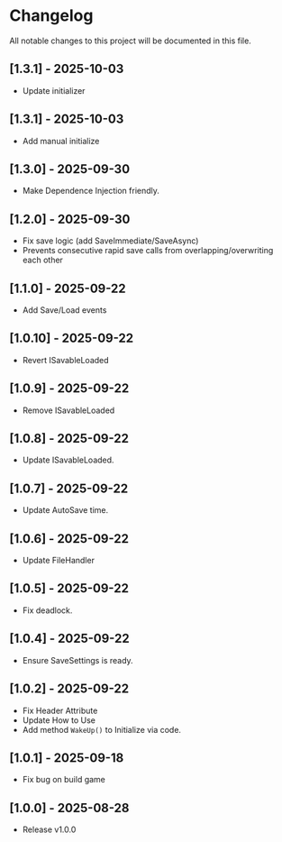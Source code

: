 # Changelog
All notable changes to this project will be documented in this file.

## [1.3.1] - 2025-10-03
- Update initializer

## [1.3.1] - 2025-10-03
- Add manual initialize

## [1.3.0] - 2025-09-30
- Make Dependence Injection friendly.

## [1.2.0] - 2025-09-30
- Fix save logic (add SaveImmediate/SaveAsync)
- Prevents consecutive rapid save calls from overlapping/overwriting each other

## [1.1.0] - 2025-09-22
- Add Save/Load events

## [1.0.10] - 2025-09-22
- Revert ISavableLoaded

## [1.0.9] - 2025-09-22
- Remove ISavableLoaded

## [1.0.8] - 2025-09-22
- Update ISavableLoaded.

## [1.0.7] - 2025-09-22
- Update AutoSave time.

## [1.0.6] - 2025-09-22
- Update FileHandler

## [1.0.5] - 2025-09-22
- Fix deadlock.

## [1.0.4] - 2025-09-22
- Ensure SaveSettings is ready.

## [1.0.2] - 2025-09-22
- Fix Header Attribute
- Update How to Use
- Add method `WakeUp()` to Initialize via code.

## [1.0.1] - 2025-09-18
- Fix bug on build game

## [1.0.0] - 2025-08-28
- Release v1.0.0